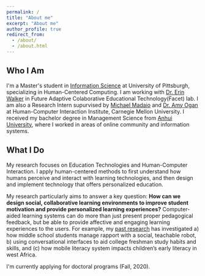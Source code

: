 ```yaml
---
permalink: /
title: "About me"
excerpt: "About me"
author_profile: true
redirect_from: 
  - /about/
  - /about.html
---
```


Who I Am
-----

I'm a Master's student in [Information Science](https://sci.pitt.edu/) at University of Pittsburgh, specializing in Human-Centered Computing. I am working with [Dr. Erin Walker](http://erinwalker.owlstown.com/) in Future Adaptive Colaborative Educational Technology(Facet) lab. I am also a Research Intern supurvised by [Michael Madaio](http://michaelmadaio.com/) and [Dr. Amy Ogan](https://www.amyogan.com/) at Human-Computer Interaction Institute, Carnegie Mellon University. I received my bachelor degree in Management Science from [Anhui University](http://en.ahu.edu.cn/), where I worked in areas of online community and information systems. 

What I Do
-----

My research focuses on Education Technologies and Human-Computer Interaction. I apply human-centered methods to first understand how humans perceive and interact with learning technologies, and then design and implement technology that offers personalized education. 

My research particularly aims to answer a key question: **How can we design social, collaborative learning environments to improve student motivation and provide personalized learning experiences?** Computer-aided learning systems can do more than just present proper pedagogical feedback, but be able to provide affective and engaging learning experiences to the users. For example, my [past research]() has investigated a) how middle school students manage rapport with a social, teachable robot, b) using conversational interfaces to aid college freshman study habits and skills, and (c) how mobile literacy system impacts children’s early literacy in west Africa.

I'm currently applying for doctoral programs (Fall, 2020).
